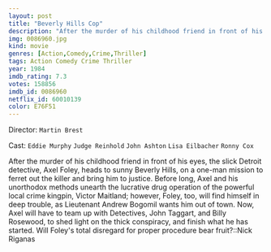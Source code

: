 ```yaml
---
layout: post
title: "Beverly Hills Cop"
description: "After the murder of his childhood friend in front of his eyes, the slick Detroit detective, Axel Foley, heads to sunny Beverly Hills, on a one-man mission to ferret out the killer and bring him to justice. Before long, Axel and his unorthodox methods unearth the lucrative drug operation of the powerful local crime kingpin, Victor Maitland; however, Foley, too, will find himself in deep trouble, as Lieutenant Andrew Bogomil wants him out of town. Now, Axel will have to team up with Detectives, John Taggart, and Billy Rosewood, to shed light on the thick conspiracy, and finish w.."
img: 0086960.jpg
kind: movie
genres: [Action,Comedy,Crime,Thriller]
tags: Action Comedy Crime Thriller 
year: 1984
imdb_rating: 7.3
votes: 158856
imdb_id: 0086960
netflix_id: 60010139
color: E76F51
---
```

Director: `Martin Brest`  

Cast: `Eddie Murphy` `Judge Reinhold` `John Ashton` `Lisa Eilbacher` `Ronny Cox` 

After the murder of his childhood friend in front of his eyes, the slick Detroit detective, Axel Foley, heads to sunny Beverly Hills, on a one-man mission to ferret out the killer and bring him to justice. Before long, Axel and his unorthodox methods unearth the lucrative drug operation of the powerful local crime kingpin, Victor Maitland; however, Foley, too, will find himself in deep trouble, as Lieutenant Andrew Bogomil wants him out of town. Now, Axel will have to team up with Detectives, John Taggart, and Billy Rosewood, to shed light on the thick conspiracy, and finish what he has started. Will Foley's total disregard for proper procedure bear fruit?::Nick Riganas